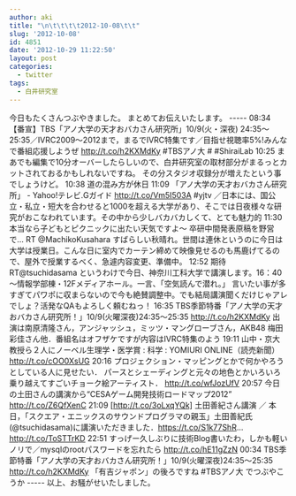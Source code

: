```yaml
---
author: aki
title: "\n\t\t\t\t2012-10-08\t\t"
slug: '2012-10-08'
id: 4851
date: '2012-10-29 11:22:50'
layout: post
categories:
  - twitter
tags:
  - 白井研究室
---
```


今日もたくさんつぶやきました。 まとめてお伝えいたします。 ----- 08:34 【番宣】TBS「アノ大学の天才おバカさん研究所」10/9(火・深夜) 24:35～25:35／IVRC2009～2012まで，まるでIVRC特集です／目指せ視聴率5%!みんなで番組応援しようぜ http://t.co/h2KXMdKy #TBSアノ大 # #ShiraiLab 10:25 まあでも編集で10分オーバーしたらしいので、白井研究室の取材部分がまるっとカットされておるかもしれないですね。 その分スタジオ収録分が増えたという事でしょうけど。 10:38 道の混み方が休日 11:09 「アノ大学の天才おバカさん研究所」 - Yahoo!テレビ.Gガイド http://t.co/Vm5I503A #yjtv ／日本には、国公立・私立・短大を合わせると1000を超える大学があり、そこでは日夜様々な研究がおこなわれています。その中から少しバカバカしくて、とても魅力的 11:30 本当なら子どもとピクニックに出たい天気ですよ～ 卒研中間発表原稿を野営で… RT @MachikoKusahara すばらしい秋晴れ。世間は連休というのに今日は大学は授業日。こんな日に室内でカーテン締めて映像見せるのも馬鹿げてるので、屋外で授業するべく、急遽内容変更、準備中。 12:52 期待RT@tsuchidasama というわけで今日、神奈川工科大学で講演します。16：40～情報学部棟・12Fメディアホール。一言、「空気読んで潜れ。」 言いたい事が多すぎてパワポに収まらないので今も絶賛調整中。でも結局講演聞くだけじゃアレでしょ？活発なQAもよろしく頼むねっ！ 16:35 TBS季節特番「アノ大学の天才おバカさん研究所！」10/9(火曜深夜)24:35～25:35 http://t.co/h2KXMdKy 出演は南原清隆さん，アンジャッシュ，ミッツ・マングローブさん，AKB48 梅田彩佳さん他．番組名はオフザケですが内容はIVRC特集のよう 19:11 山中・京大教授ら２人にノーベル生理学・医学賞 : 科学 : YOMIURI ONLINE（読売新聞） http://t.co/cOO0XsUG 20:16 プロジェクション・マッピングとかで何かやろうとしている人に見せたい． パースとシェーディングと元々の地色とかいろいろ乗り越えてすごいチョーク絵アーティスト． http://t.co/wfJozUfV 20:57 今日の土田さんの講演から“CESAゲーム開発技術ロードマップ2012” http://t.co/Z6QfXenC 21:09 [http://t.co/3oLxqYQk] 土田善紀さん講演 ／ 本日，「スクエア・エニックスのサウンドプログラマの親玉」土田善紀氏(@tsuchidasama)に講演いただきました．https://t.co/S1k77ShR... http://t.co/ToSTTrKD 22:51 すっげー久しぶりに技術Blog書いたわ，しかも軽いノリで／mysqlのrootパスワードを忘れたら http://t.co/hE11gZzN 00:34 TBS季節特番「アノ大学の天才おバカさん研究所！」10/9(火曜深夜)24:35～25:35 http://t.co/h2KXMdKy 「有吉ジャポン」の後ろですね #TBSアノ大 でつぶやこうか ----- 以上、お騒がせいたしました。